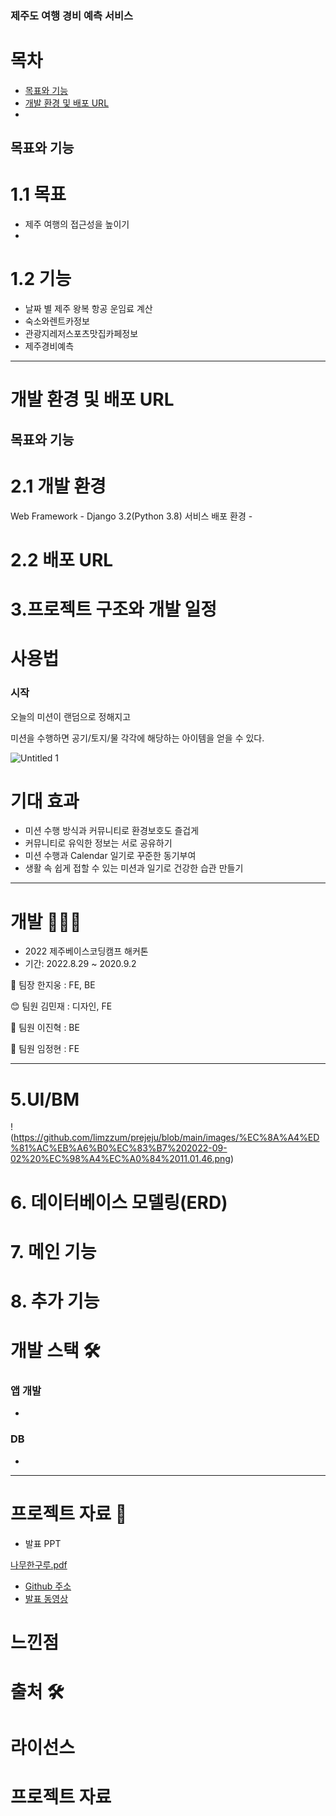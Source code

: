 ### 제주도 여행 경비 예측 서비스

# 목차
- [목표와 기능](#목표와-기능)
- [개발 환경 및 배포 URL](#개발-환경-및-배포-URL)
- 

## 목표와 기능
# 1.1 목표
  - 제주 여행의 접근성을 높이기
  -
# 1.2 기능
  - 날짜 별 제주 왕복 항공 운임료 계산
  - 숙소와렌트카정보
  - 관광지레저스포츠맛집카페정보
  - 제주경비예측

---
# 개발 환경 및 배포 URL

## 목표와 기능
# 2.1 개발 환경
  Web Framework
    - Django 3.2(Python 3.8)
  서비스 배포 환경
    -  
# 2.2 배포 URL


# 3.프로젝트 구조와 개발 일정
# 사용법 

### 시작

오늘의 미션이 랜덤으로 정해지고 

미션을 수행하면 공기/토지/물 각각에 해당하는 아이템을 얻을 수 있다.

![Untitled 1](https://user-images.githubusercontent.com/55101567/120099306-b5c73d80-c175-11eb-9a77-d620f2132010.png)



# 기대 효과 

- 미션 수행 방식과 커뮤니티로 환경보호도 즐겁게
- 커뮤니티로 유익한 정보는 서로 공유하기
- 미션 수행과 Calendar 일기로 꾸준한 동기부여
- 생활 속 쉽게 접할 수 있는 미션과 일기로 건강한 습관 만들기

---

# 개발 👩🏻‍💻

- 2022 제주베이스코딩캠프 해커톤
- 기간: 2022.8.29 ~ 2020.9.2

🐷 팀장 한지웅 : FE, BE

😊 팀원 김민재 : 디자인, FE 

🐨 팀원 이진혁 : BE

🐨 팀원 임정현 : FE


---

# 5.UI/BM
!(https://github.com/limzzum/prejeju/blob/main/images/%EC%8A%A4%ED%81%AC%EB%A6%B0%EC%83%B7%202022-09-02%20%EC%98%A4%EC%A0%84%2011.01.46.png)

# 6. 데이터베이스 모델링(ERD)

# 7. 메인 기능

# 8. 추가 기능



# 개발 스택 🛠️

### 앱 개발

- 
### DB

- 

---

# 프로젝트 자료 📒

- 발표 PPT

[나무한구루.pdf](https://github.com/KimMinJeong05/GuruProject/files/6565982/default.pdf)

- [Github 주소](https://github.com/KimMinJeong05/GuruProject)
- [발표 동영상](https://youtu.be/N-vpu9vuayw)

# 느낀점

# 출처 🛠️

###


# 라이선스
# 프로젝트 자료
